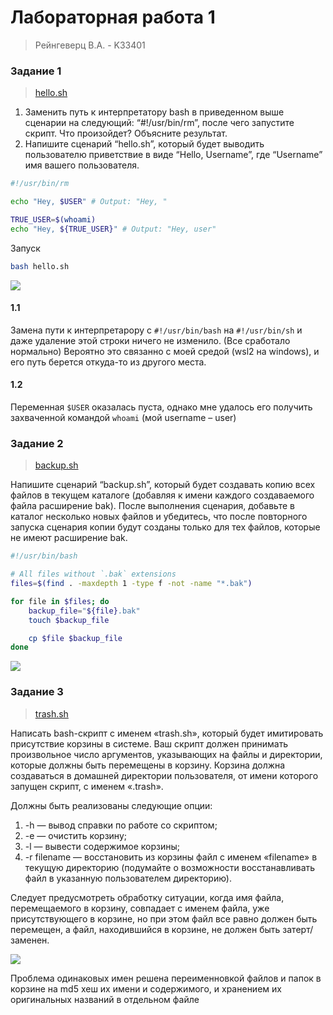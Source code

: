 # Лабораторная работа 1
> Рейнгеверц В.А. - K33401
>


### Задание 1
> [hello.sh](hello.sh)

1. Заменить путь к интерпретатору bash в приведенном выше
сценарии на следующий: “#!/usr/bin/rm”, после чего запустите скрипт. Что
произойдет? Объясните результат.
2. Напишите сценарий “hello.sh”, который будет выводить пользователю
приветствие в виде “Hello, Username”, где “Username” имя вашего пользователя. 
```sh
#!/usr/bin/rm

echo "Hey, $USER" # Output: "Hey, "

TRUE_USER=$(whoami)
echo "Hey, ${TRUE_USER}" # Output: "Hey, user"
```

Запуск
```sh
bash hello.sh
```

![](https://i.imgur.com/7PA9Rks.gif)


#### 1.1
Замена пути к интерпретарору с `#!/usr/bin/bash` на `#!/usr/bin/sh` и даже удаление этой строки ничего не изменило. (Все сработало нормально)
Вероятно это связанно с моей средой (wsl2 на windows), и его путь берется откуда-то из другого места.

#### 1.2
Переменная `$USER` оказалась пуста, однако мне удалось его получить захваченной командой `whoami` (мой username – user)

### Задание 2
> [backup.sh](backup.sh)

Напишите сценарий “backup.sh”, который будет создавать копию
всех файлов в текущем каталоге (добавляя к имени каждого создаваемого файла
расширение bak). После выполнения сценария, добавьте в каталог несколько
новых файлов и убедитесь, что после повторного запуска сценария копии будут
созданы только для тех файлов, которые не имеют расширение bak.


```sh
#!/usr/bin/bash

# All files without `.bak` extensions
files=$(find . -maxdepth 1 -type f -not -name "*.bak")

for file in $files; do
    backup_file="${file}.bak"
    touch $backup_file

    cp $file $backup_file
done
```

![](https://i.imgur.com/7PA9Rks.gif)

### Задание 3
> [trash.sh](trash.sh)

Написать bash-скрипт с именем «trash.sh», который будет
имитировать присутствие корзины в системе. Ваш скрипт должен принимать
произвольное число аргументов, указывающих на файлы и директории, которые
должны быть перемещены в корзину. Корзина должна создаваться в домашней
директории пользователя, от имени которого запущен скрипт, с именем «.trash».

Должны быть реализованы следующие опции:
1. -h — вывод справки по работе со скриптом;
2. -e — очистить корзину;
3. -l — вывести содержимое корзины;
4. -r filename — восстановить из корзины файл с именем «filename» в
текущую директорию (подумайте о возможности восстанавливать файл в
указанную пользователем директорию).

Следует предусмотреть обработку ситуации, когда имя файла,
перемещаемого в корзину, совпадает с именем файла, уже присутствующего в
корзине, но при этом файл все равно должен быть перемещен, а файл,
находившийся в корзине, не должен быть затерт/заменен.

![](https://i.imgur.com/JzejpPI.gif)

Проблема одинаковых имен решена переименновкой файлов и папок
в корзине на md5 хеш их имени и содержимого, и хранением их
оригинальных названий в отдельном файле